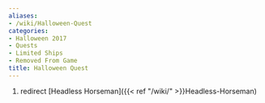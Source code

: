 ```yaml
---
aliases:
- /wiki/Halloween-Quest
categories:
- Halloween 2017
- Quests
- Limited Ships
- Removed From Game
title: Halloween Quest
---
```


1.  redirect [Headless Horseman]({{< ref "/wiki/" >}}Headless-Horseman)